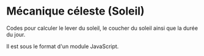 # Mécanique céleste (Soleil)
Codes pour calculer le lever du soleil, le coucher du soleil ainsi que la durée du jour. 

Il est sous le format d'un module JavaScript. 
